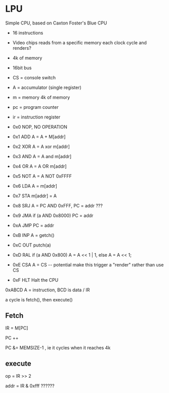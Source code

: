 LPU
===

Simple CPU, based on Caxton Foster's Blue CPU

* 16 instructions
* Video chips reads from a specific memory each clock cycle and renders?
* 4k of memory
* 16bit bus

* CS = console switch
* A = accumulator (single register)
* m = memory 4k of memory
* pc = program counter
* ir = instruction register


* 0x0 NOP, NO OPERATION
* 0x1 ADD A = A + M[addr]
* 0x2 XOR A = A xor m[addr]
* 0x3 AND A = A and m[addr]
* 0x4 OR  A = A OR m[addr]
* 0x5 NOT A = A NOT 0xFFFF
* 0x6 LDA A = m[addr]
* 0x7 STA m[addr] = A
* 0x8 SRJ A = PC AND 0xFFF, PC = addr ???
* 0x9 JMA if (a AND 0x8000) PC = addr
* 0xA JMP PC = addr
* 0xB INP A = getch()
* 0xC OUT putch(a)
* 0xD RAL if (a AND 0x800) A = A << 1 | 1, else A = A << 1;
* 0xE CSA A = CS -- potential make this trigger a "render" rather than use CS
* 0xF HLT Halt the CPU

0xABCD A = instruction, BCD is data / IR

a cycle is fetch(), then execute()

Fetch
-----
  IR = M[PC]
  
  PC ++
  
  PC &= MEMSIZE-1 , ie it cycles when it reaches 4k

execute
-------
  op = IR >> 2
  
  addr = IR & 0xfff ??????
